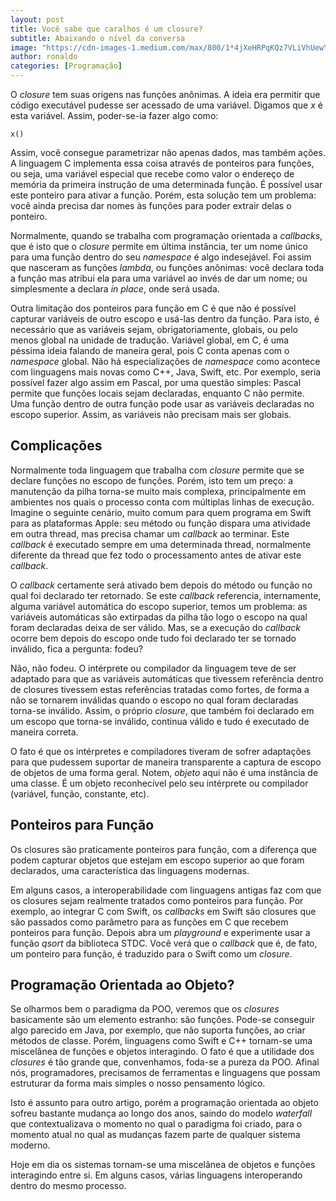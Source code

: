 ```yaml
---
layout: post
title: Você sabe que caralhos é um closure?
subtitle: Abaixando o nível da conversa
image: "https://cdn-images-1.medium.com/max/800/1*4jXeHRPqKQz7VLiVhUewYg.jpeg"
author: ronaldo
categories: [Programação]
---
```


O *closure* tem suas origens nas funções anônimas. A ideia era permitir que
código executável pudesse ser acessado de uma variável. Digamos que *x* é esta
variável. Assim, poder-se-ia fazer algo como:

`x()`

Assim, você consegue parametrizar não apenas dados, mas também ações. A
linguagem C implementa essa coisa através de ponteiros para funções, ou seja,
uma variável especial que recebe como valor o endereço de memória da primeira
instrução de uma determinada função. É possível usar este ponteiro para ativar a
função. Porém, esta solução tem um problema: você ainda precisa dar nomes às
funções para poder extrair delas o ponteiro.

Normalmente, quando se trabalha com programação orientada a *callbacks*, que é
isto que o *closure* permite em última instância, ter um nome único para uma
função dentro do seu *namespace* é algo indesejável. Foi assim que nasceram as
funções *lambda*, ou funções anônimas: você declara toda a função mas atribui
ela para uma variável ao invés de dar um nome; ou simplesmente a declara *in
place*, onde será usada.

Outra limitação dos ponteiros para função em C é que não é possível capturar
variáveis de outro escopo e usá-las dentro da função. Para isto, é necessário
que as variáveis sejam, obrigatoriamente, globais, ou pelo menos global na
unidade de tradução. Variável global, em C, é uma péssima ideia falando de
maneira geral, pois C conta apenas com o *namespace* global. Não há
especializações de *namespace* como acontece com linguagens mais novas como C++,
Java, Swift, etc. Por exemplo, seria possível fazer algo assim em Pascal, por
uma questão simples: Pascal permite que funções locais sejam declaradas,
enquanto C não permite. Uma função dentro de outra função pode usar as variáveis
declaradas no escopo superior. Assim, as variáveis não precisam mais ser
globais.

## Complicações

Normalmente toda linguagem que trabalha com *closure* permite que se declare
funções no escopo de funções. Porém, isto tem um preço: a manutenção da pilha
torna-se muito mais complexa, principalmente em ambientes nos quais o processo
conta com múltiplas linhas de execução. Imagine o seguinte cenário, muito comum
para quem programa em Swift para as plataformas Apple: seu método ou função
dispara uma atividade em outra thread, mas precisa chamar um *callback* ao
terminar. Este *callback* é executado sempre em uma determinada thread,
normalmente diferente da thread que fez todo o processamento antes de ativar
este *callback*.

O *callback* certamente será ativado bem depois do método ou função no qual foi
declarado ter retornado. Se este *callback* referencia, internamente, alguma
variável automática do escopo superior, temos um problema: as variáveis
automáticas são extirpadas da pilha tão logo o escopo na qual foram declaradas
deixa de ser válido. Mas, se a execução do *callback* ocorre bem depois do
escopo onde tudo foi declarado ter se tornado inválido, fica a pergunta: fodeu?

Não, não fodeu. O intérprete ou compilador da linguagem teve de ser adaptado
para que as variáveis automáticas que tivessem referência dentro de closures
tivessem estas referências tratadas como fortes, de forma a não se tornarem
inválidas quando o escopo no qual foram declaradas torna-se inválido. Assim, o
próprio *closure*, que também foi declarado em um escopo que torna-se inválido,
continua válido e tudo é executado de maneira correta.

O fato é que os intérpretes e compiladores tiveram de sofrer adaptações para que
pudessem suportar de maneira transparente a captura de escopo de objetos de uma
forma geral. Notem, *objeto* aqui não é uma instância de uma classe. É um objeto
reconhecível pelo seu intérprete ou compilador (variável, função, constante,
etc).

## Ponteiros para Função

Os closures são praticamente ponteiros para função, com a diferença que podem
capturar objetos que estejam em escopo superior ao que foram declarados, uma
característica das linguagens modernas.

Em alguns casos, a interoperabilidade com linguagens antigas faz com que os
closures sejam realmente tratados como ponteiros para função. Por exemplo, ao
integrar C com Swift, os *callbacks* em Swift são closures que são passados como
parâmetro para as funções em C que recebem ponteiros para função. Depois abra um
*playground* e experimente usar a função *qsort* da biblioteca STDC. Você verá
que o *callback* que é, de fato, um ponteiro para função, é traduzido para o
Swift como um *closure*.

## Programação Orientada ao Objeto?

Se olharmos bem o paradigma da POO, veremos que os *closures* basicamente são um
elemento estranho: são funções. Pode-se conseguir algo parecido em Java, por
exemplo, que não suporta funções, ao criar métodos de classe. Porém, linguagens
como Swift e C++ tornam-se uma miscelânea de funções e objetos interagindo. O
fato é que a utilidade dos *closures* é tão grande que, convenhamos, foda-se a
pureza da POO. Afinal nós, programadores, precisamos de ferramentas e linguagens
que possam estruturar da forma mais simples o nosso pensamento lógico.

Isto é assunto para outro artigo, porém a programação orientada ao objeto sofreu
bastante mudança ao longo dos anos, saindo do modelo *waterfall* que
contextualizava o momento no qual o paradigma foi criado, para o momento atual
no qual as mudanças fazem parte de qualquer sistema moderno.

Hoje em dia os sistemas tornam-se uma miscelânea de objetos e funções
interagindo entre si. Em alguns casos, várias linguagens interoperando dentro do
mesmo processo.

